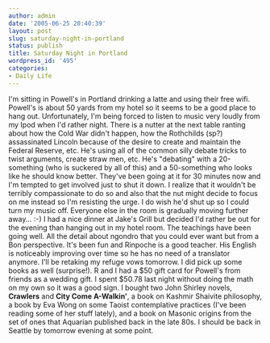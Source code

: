 ```yaml
---
author: admin
date: '2005-06-25 20:40:39'
layout: post
slug: saturday-night-in-portland
status: publish
title: Saturday Night in Portland
wordpress_id: '495'
categories:
- Daily Life
---
```


I'm sitting in Powell's in Portland drinking a latte and using their
free wifi. Powell's is about 50 yards from my hotel so it seems to be a
good place to hang out. Unfortunately, I'm being forced to listen to
music very loudly from my Ipod when I'd rather night. There is a nutter
at the next table ranting about how the Cold War didn't happen, how the
Rothchilds (sp?) assassinated Lincoln because of the desire to create
and maintain the Federal Reserve, etc. He's using all of the common
silly debate tricks to twist arguments, create straw men, etc. He's
"debating" with a 20-something (who is suckered by all of this) and a
50-something who looks like he should know better. They've been going at
it for 30 minutes now and I'm tempted to get involved just to shut it
down. I realize that it wouldn't be terribly compassionate to do so and
also that the nut might decide to focus on me instead so I'm resisting
the urge. I do wish he'd shut up so I could turn my music off. Everyone
else in the room is gradually moving further away... :-) I had a nice
dinner at Jake's Grill but decided I'd rather be out for the evening
than hanging out in my hotel room. The teachings have been going well.
All the detail about ngondro that you could ever want but from a Bon
perspective. It's been fun and Rinpoche is a good teacher. His English
is noticeably improving over time so he has no need of a translator
anymore. I'll be retaking my refuge vows tomorrow. I did pick up some
books as well (surprise!). R and I had a $50 gift card for Powell's from
friends as a wedding gift. I spent $50.78 last night without doing the
math on my own so it was a good sign. I bought two John Shirley novels,
**Crawlers** and **City Come A-Walkin'**, a book on Kashmir Shaivite
philosophy, a book by Eva Wong on some Taoist contemplative practices
(I've been reading some of her stuff lately), and a book on Masonic
origins from the set of ones that Aquarian published back in the late
80s. I should be back in Seattle by tomorrow evening at some point.
